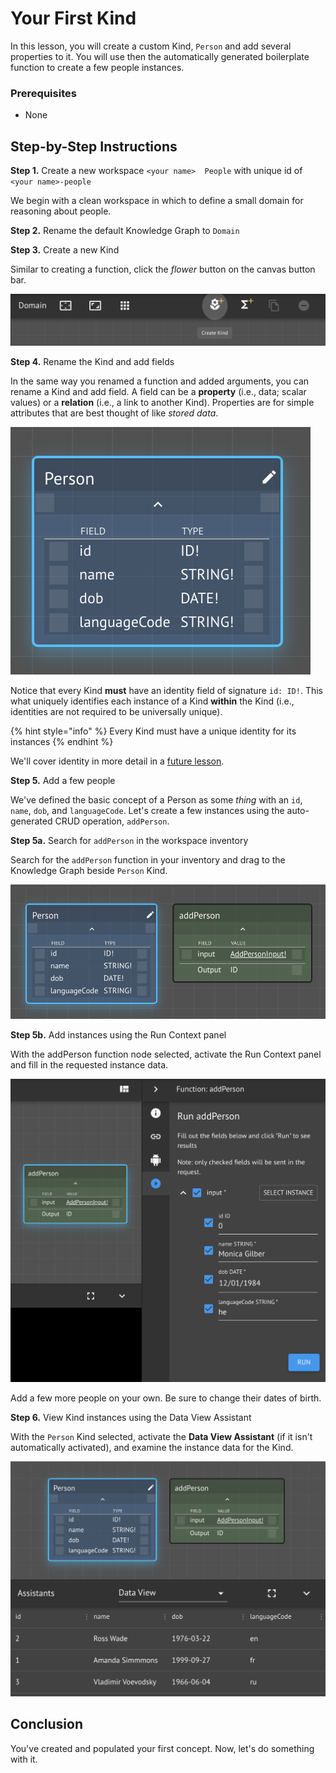 # Your First Kind

In this lesson, you will create a custom Kind, `Person` and add several properties to it.  You will use then the automatically generated boilerplate function to create a few people instances.

### Prerequisites

* None

## Step-by-Step Instructions

**Step 1.** Create a new workspace `<your name>  People` with unique id of `<your name>-people`

We begin with a clean workspace in which to define a small domain for reasoning about people.

**Step 2.** Rename the default Knowledge Graph to `Domain`

**Step 3.** Create a new Kind

Similar to creating a function, click the _flower_ button on the canvas button bar.

![](../../../.gitbook/assets/create-kind.png)

**Step 4.** Rename the Kind and add fields

In the same way you renamed a function and added arguments, you can rename a Kind and add field.  A field can be a **property** \(i.e., data; scalar values\) or a **relation** \(i.e., a link to another Kind\).  Properties are for simple attributes that are best thought of like _stored data_.

![](../../../.gitbook/assets/person%20%281%29.png)

Notice that every Kind **must** have an identity field of signature `id: ID!`.  This what uniquely identifies each instance of a Kind **within** the Kind \(i.e., identities are not required to be universally unique\).

{% hint style="info" %}
Every Kind must have a unique identity for its instances
{% endhint %}

We'll cover identity in more detail in a [future lesson](../design-patterns/identity.md).

**Step 5.** Add a few people

We've defined the basic concept of a Person as some _thing_ with an `id`, `name`, `dob`, and `languageCode`.  Let's create a few instances using the auto-generated CRUD operation, `addPerson`.

**Step 5a.** Search for `addPerson` in the workspace inventory

Search for the `addPerson` function in your inventory and drag to the Knowledge Graph beside `Person` Kind.

![](../../../.gitbook/assets/person-with-add%20%281%29.png)

**Step 5b.**  Add instances using the Run Context panel

With the addPerson function node selected, activate the Run Context panel and fill in the requested instance data.

![](../../../.gitbook/assets/person-add%20%281%29.png)

Add a few more people on your own.  Be sure to change their dates of birth.

**Step 6.**  View Kind instances using the Data View Assistant

With the `Person` Kind selected, activate the **Data View Assistant** \(if it isn't automatically activated\), and examine the instance data for the Kind.

![](../../../.gitbook/assets/people-data%20%281%29.png)

## Conclusion

You've created and populated your first concept.  Now, let's do something with it.

